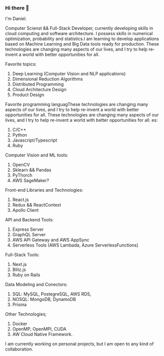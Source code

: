 ### Hi there 👋

I'm Daniel.

Computer Scienst && Full-Stack Developer, currently developing skills in cloud computing and software architecture. I possess skills in numerical optimization, probability and statistics.I am learning to develop applications based on Machine Learning and Big Data tools ready for production. These technologies are changing many aspects of our lives, and I try to help re-invent a world with better opportunities for all.

Favorite topics:
1. Deep Learning (Computer Vision and NLP applications)
2. Dimensional Reduction Algorithms
4. Distributed Programming
5. Cloud Architecture Design
6. Product Design

Favorite programming languagThese technologies are changing many aspects of our lives, and I try to help re-invent a world with better opportunities for all. These technologies are changing many aspects of our lives, and I try to help re-invent a world with better opportunities for all. es:
1. C/C++
2. Python
4. Javascript/Typescript
5. Ruby

Computer Vision and ML tools:
1. OpenCV
2. Sklearn && Pandas
3. PyThorch
4. AWS SageMaker?

Front-end Libraries and Technologies:
1. React.js
2. Redux && ReactContext
3. Apollo Client

API and Backend Tools:
1. Express Server
2. GraphQL Server
3. AWS API Gateway and AWS AppSync
4. Serverless Tools (AWS Lambada, Azure ServerlessFunctions)

Full-Stack Tools:
1. Next.js
2. Blitz.js
3. Ruby on Rails

Data Modeling and Conectors:
1. SQL: MySQL, PostegreSQL, AWS RDS,
2. NOSQL: MongoDB, DynamoDB
3. Prisma

Other Technologies;
1. Docker
2. OpenMP, OpenMPI, CUDA
3. AW Cloud Native Framework.

I am currently working on personal projects, but I am open to any kind of collaboration.
